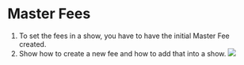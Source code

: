 # Master Fees

1. To set the fees in a show, you have to have the initial Master Fee created.&#x20;
2. Show how to create a new fee and how to add that into a show. ![](https://t8560266.p.clickup-attachments.com/t8560266/96cb6a20-d934-4508-8892-c5c94593a588/Screenshot%202023-04-30%20at%203.52.31%20PM.png)
